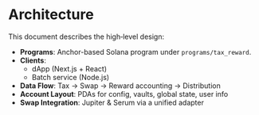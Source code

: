 # Architecture

This document describes the high‐level design:

- **Programs**: Anchor-based Solana program under `programs/tax_reward`.
- **Clients**:  
  - dApp (Next.js + React)  
  - Batch service (Node.js)  
- **Data Flow**: Tax → Swap → Reward accounting → Distribution  
- **Account Layout**: PDAs for config, vaults, global state, user info  
- **Swap Integration**: Jupiter & Serum via a unified adapter